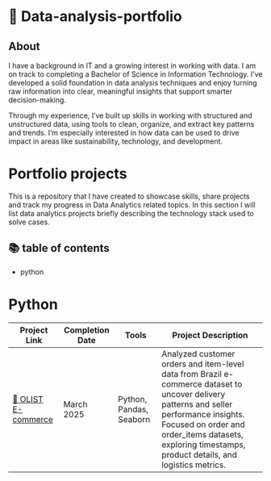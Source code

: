 # 🍁 Data-analysis-portfolio
## About
I have a background in IT and a growing interest in working with data. I am on track to completing a Bachelor of Science in Information Technology. I’ve developed a solid foundation in data analysis techniques and enjoy turning raw information into clear, meaningful insights that support smarter decision-making.

Through my experience, I’ve built up skills in working with structured and unstructured data, using tools to clean, organize, and extract key patterns and trends. I’m especially interested in how data can be used to drive impact in areas like sustainability, technology, and development.

# Portfolio projects
This is a repository that I have created to showcase skills, share projects and track my progress in Data Analytics related topics.
In this section I will list data analytics projects briefly describing the technology stack used to solve cases.

## 📚 table of contents
- python

# Python

| Project Link | Completion Date | Tools | Project Description |
|--------------|-----------------|--------|----------------------|
| [🛒 OLIST E-commerce](./Python/OLIST%20online%20E-commerce) | March 2025 | Python, Pandas, Seaborn | Analyzed customer orders and item-level data from Brazil e-commerce dataset to uncover delivery patterns and seller performance insights. Focused on order and order_items datasets, exploring timestamps, product details, and logistics metrics. |
